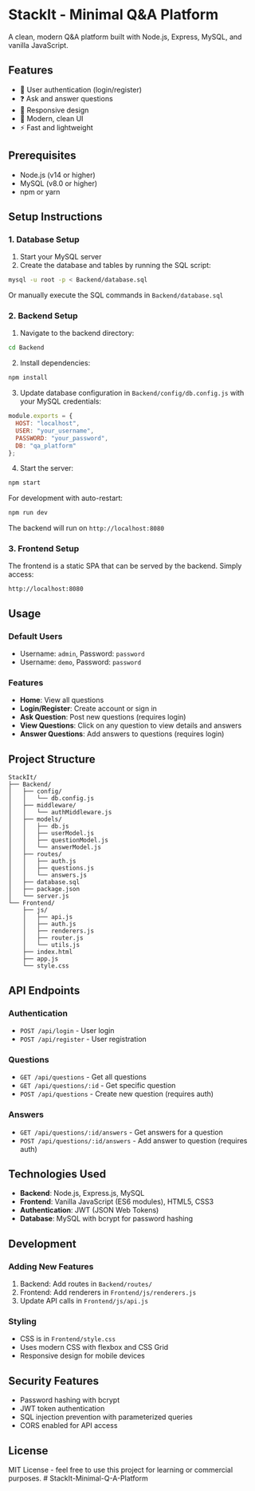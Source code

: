 # StackIt - Minimal Q&A Platform

A clean, modern Q&A platform built with Node.js, Express, MySQL, and vanilla JavaScript.

## Features

- 🔐 User authentication (login/register)
- ❓ Ask and answer questions
- 📱 Responsive design
- 🎨 Modern, clean UI
- ⚡ Fast and lightweight

## Prerequisites

- Node.js (v14 or higher)
- MySQL (v8.0 or higher)
- npm or yarn

## Setup Instructions

### 1. Database Setup

1. Start your MySQL server
2. Create the database and tables by running the SQL script:

```bash
mysql -u root -p < Backend/database.sql
```

Or manually execute the SQL commands in `Backend/database.sql`

### 2. Backend Setup

1. Navigate to the backend directory:
```bash
cd Backend
```

2. Install dependencies:
```bash
npm install
```

3. Update database configuration in `Backend/config/db.config.js` with your MySQL credentials:
```javascript
module.exports = {
  HOST: "localhost",
  USER: "your_username",
  PASSWORD: "your_password",
  DB: "qa_platform"
};
```

4. Start the server:
```bash
npm start
```

For development with auto-restart:
```bash
npm run dev
```

The backend will run on `http://localhost:8080`

### 3. Frontend Setup

The frontend is a static SPA that can be served by the backend. Simply access:
```
http://localhost:8080
```

## Usage

### Default Users
- Username: `admin`, Password: `password`
- Username: `demo`, Password: `password`

### Features
- **Home**: View all questions
- **Login/Register**: Create account or sign in
- **Ask Question**: Post new questions (requires login)
- **View Questions**: Click on any question to view details and answers
- **Answer Questions**: Add answers to questions (requires login)

## Project Structure

```
StackIt/
├── Backend/
│   ├── config/
│   │   └── db.config.js
│   ├── middleware/
│   │   └── authMiddleware.js
│   ├── models/
│   │   ├── db.js
│   │   ├── userModel.js
│   │   ├── questionModel.js
│   │   └── answerModel.js
│   ├── routes/
│   │   ├── auth.js
│   │   ├── questions.js
│   │   └── answers.js
│   ├── database.sql
│   ├── package.json
│   └── server.js
└── Frontend/
    ├── js/
    │   ├── api.js
    │   ├── auth.js
    │   ├── renderers.js
    │   ├── router.js
    │   └── utils.js
    ├── index.html
    ├── app.js
    └── style.css
```

## API Endpoints

### Authentication
- `POST /api/login` - User login
- `POST /api/register` - User registration

### Questions
- `GET /api/questions` - Get all questions
- `GET /api/questions/:id` - Get specific question
- `POST /api/questions` - Create new question (requires auth)

### Answers
- `GET /api/questions/:id/answers` - Get answers for a question
- `POST /api/questions/:id/answers` - Add answer to question (requires auth)

## Technologies Used

- **Backend**: Node.js, Express.js, MySQL
- **Frontend**: Vanilla JavaScript (ES6 modules), HTML5, CSS3
- **Authentication**: JWT (JSON Web Tokens)
- **Database**: MySQL with bcrypt for password hashing

## Development

### Adding New Features
1. Backend: Add routes in `Backend/routes/`
2. Frontend: Add renderers in `Frontend/js/renderers.js`
3. Update API calls in `Frontend/js/api.js`

### Styling
- CSS is in `Frontend/style.css`
- Uses modern CSS with flexbox and CSS Grid
- Responsive design for mobile devices

## Security Features

- Password hashing with bcrypt
- JWT token authentication
- SQL injection prevention with parameterized queries
- CORS enabled for API access

## License

MIT License - feel free to use this project for learning or commercial purposes. #   S t a c k I t - M i n i m a l - Q - A - P l a t f o r m  
 
